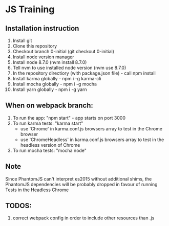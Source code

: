 # JS Training

## Installation instruction

1. Install git
2. Clone this repository
3. Checkout branch 0-initial (git checkout 0-initial)
4. Install node version manager
5. Install node 8.7.0 (nvm install 8.7.0)
6. Tell nvm to use installed node version (nvm use 8.7.0)
7. In the repository directiory (with package.json file) - call npm install
8. Install karma globally - npm i -g karma-cli
9. Install mocha globally - npm i -g mocha
10. Install yarn globally - npm i -g yarn

## When on webpack branch:

1. To run the app: "npm start" - app starts on port 3000
2. To run karma tests: "karma start"
    - use 'Chrome' in karma.conf.js browsers array to test in the Chrome browser
    - use 'ChromeHeadless' in karma.conf.js browsers array to test in the headless version of Chrome
3. To run mocha tests: "mocha node"

## Note
Since PhantomJS can't interpret es2015 without additional shims, the PhantomJS dependencies will be probably 
dropped in favour of running Tests in the Headless Chrome


## TODOS:
1. correct webpack config in order to include other resources than .js